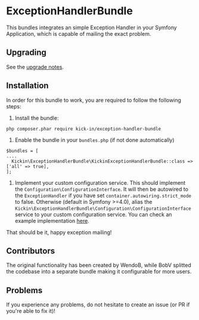 # ExceptionHandlerBundle
This bundles integrates an simple Exception Handler in your Symfony Application, which is capable of mailing the exact problem.

## Upgrading

See the [upgrade notes](UPGRADE.md).

## Installation

In order for this bundle to work, you are required to follow the following steps:

1. Install the bundle:
```
php composer.phar require kick-in/exception-handler-bundle
```

1. Enable the bundle in your `bundles.php` (if not done automatically)
```
$bundles = [
....
  Kickin\ExceptionHandlerBundle\KickinExceptionHandlerBundle::class => ['all' => true],
];
```

1. Implement your custom configuration service. This should implement the `Configuration\ConfigurationInterface`. It will
 then be autowired to the `ExceptionHandler` if you have set `container.autowiring.strict_mode` to false. Otherwise (default in Symfony >=4.0), alias the `Kickin\ExceptionHandlerBundle\Configuration\ConfigurationInterface` service to your custom configuration service. You can check an example implementation [here](Resources/doc/configuration-example.md).

That should be it, happy exception mailing!

## Contributors

The original functionality has been created by WendoB, while BobV splitted the codebase into a separate bundle making
it configurable for more users.


## Problems

If you experience any problems, do not hesitate to create an issue (or PR if you're able to fix it)!
